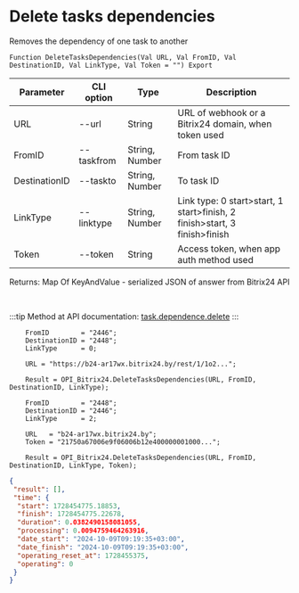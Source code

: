 ﻿---
sidebar_position: 24
---

# Delete tasks dependencies
 Removes the dependency of one task to another



`Function DeleteTasksDependencies(Val URL, Val FromID, Val DestinationID, Val LinkType, Val Token = "") Export`

  | Parameter | CLI option | Type | Description |
  |-|-|-|-|
  | URL | --url | String | URL of webhook or a Bitrix24 domain, when token used |
  | FromID | --taskfrom | String, Number | From task ID |
  | DestinationID | --taskto | String, Number | To task ID |
  | LinkType | --linktype | String, Number | Link type: 0 start>start, 1 start>finish, 2 finish>start, 3 finish>finish |
  | Token | --token | String | Access token, when app auth method used |

  
  Returns:  Map Of KeyAndValue - serialized JSON of answer from Bitrix24 API

<br/>

:::tip
Method at API documentation: [task.dependence.delete](https://dev.1c-bitrix.ru/rest_help/tasks/task/dependence/task_dependence_delete.php)
:::
<br/>


```bsl title="Code example"
    FromID        = "2446";
    DestinationID = "2448";
    LinkType      = 0;

    URL = "https://b24-ar17wx.bitrix24.by/rest/1/1o2...";

    Result = OPI_Bitrix24.DeleteTasksDependencies(URL, FromID, DestinationID, LinkType);

    FromID        = "2448";
    DestinationID = "2446";
    LinkType      = 2;

    URL   = "b24-ar17wx.bitrix24.by";
    Token = "21750a67006e9f06006b12e400000001000...";

    Result = OPI_Bitrix24.DeleteTasksDependencies(URL, FromID, DestinationID, LinkType, Token);
```
 



```json title="Result"
{
 "result": [],
 "time": {
  "start": 1728454775.18853,
  "finish": 1728454775.22678,
  "duration": 0.0382490158081055,
  "processing": 0.0094759464263916,
  "date_start": "2024-10-09T09:19:35+03:00",
  "date_finish": "2024-10-09T09:19:35+03:00",
  "operating_reset_at": 1728455375,
  "operating": 0
 }
}
```
